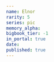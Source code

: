 ```yaml
---
name: Elnor
rarity: 5
series: pic
memory_alpha:
bigbook_tier: -1
in_portal: true
date:
published: true
---
```



